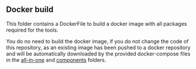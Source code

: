 ## Docker build

This folder contains a DockerFile to build a docker image with all packages required for the tools.

You do no need to build the docker image, if you do not change the code of this repository, as an existing image has been 
pushed to a docker repository and will be automatically downloaded by the provided docker-compose files 
in the [all-in-one](../all-in-one) and [components](../components) folders. 
